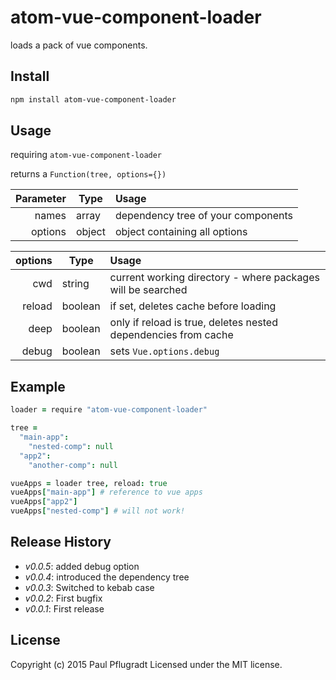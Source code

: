 # atom-vue-component-loader

loads a pack of vue components.

## Install

```sh
npm install atom-vue-component-loader

```

## Usage
requiring `atom-vue-component-loader`

returns a `Function(tree, options={})`

| Parameter | Type    | Usage                                   |
| --------: | ------- | :-------------------------------------- |
| names     | array   | dependency tree of your components |
| options   | object  | object containing all options |

| options   | Type    | Usage                                   |
| --------: | ------- | :-------------------------------------- |
| cwd       | string  | current working directory - where packages will be searched |
| reload    | boolean | if set, deletes cache before loading    |
| deep      | boolean | only if reload is true, deletes nested dependencies from cache |
| debug     | boolean | sets `Vue.options.debug` |

## Example
```coffee
loader = require "atom-vue-component-loader"

tree =
  "main-app":
    "nested-comp": null
  "app2":
    "another-comp": null

vueApps = loader tree, reload: true
vueApps["main-app"] # reference to vue apps
vueApps["app2"]
vueApps["nested-comp"] # will not work!

```



## Release History
 - *v0.0.5*: added debug option
 - *v0.0.4*: introduced the dependency tree
 - *v0.0.3*: Switched to kebab case
 - *v0.0.2*: First bugfix
 - *v0.0.1*: First release

## License
Copyright (c) 2015 Paul Pflugradt
Licensed under the MIT license.
